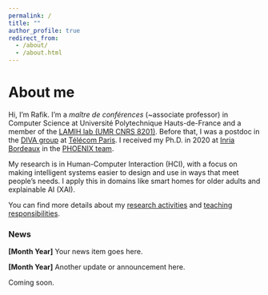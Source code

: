```yaml
---
permalink: /
title: ""
author_profile: true
redirect_from:
  - /about/
  - /about.html
---
```


About me
======

Hi, I’m Rafik. I’m a *maître de conférences* (~associate professor) in Computer Science at Université Polytechnique Hauts-de-France and a member of the [LAMIH lab (UMR CNRS 8201)](https://www.uphf.fr/lamih). Before that, I was a postdoc in the [DIVA group](https://diva.telecom-paristech.fr/) at [Télécom Paris](https://www.telecom-paris.fr/). I received my Ph.D. in 2020 at [Inria Bordeaux](https://www.inria.fr/fr/centre-inria-universite-bordeaux) in the [PHOENIX team](http://phoenix.inria.fr/).

My research is in Human-Computer Interaction (HCI), with a focus on making intelligent systems easier to design and use in ways that meet people’s needs. I apply this in domains like smart homes for older adults and explainable AI (XAI).

You can find more details about my [research activities](/research/) and [teaching responsibilities](/teaching/).

### News

<div style="margin-top: 1em; margin-bottom: 2em;">
  <ul style="list-style: none; padding-left: 0;">
    <li style="margin-bottom: 1em;">
      <span style="font-weight: bold;">[Month Year]</span> Your news item goes here.
    </li>
    <li style="margin-bottom: 1em;">
      <span style="font-weight: bold;">[Month Year]</span> Another update or announcement here.
    </li>
   Coming soon.
  </ul>
</div>





